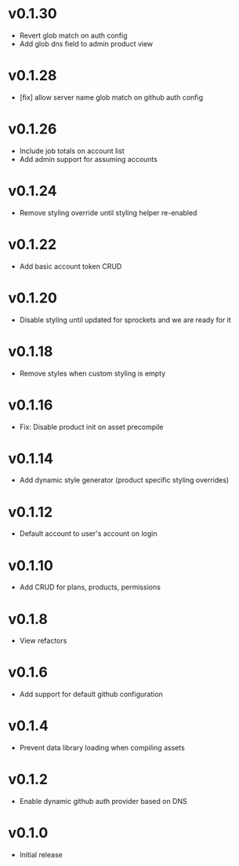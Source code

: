 # v0.1.30
* Revert glob match on auth config
* Add glob dns field to admin product view

# v0.1.28
* [fix] allow server name glob match on github auth config

# v0.1.26
* Include job totals on account list
* Add admin support for assuming accounts

# v0.1.24
* Remove styling override until styling helper re-enabled

# v0.1.22
* Add basic account token CRUD

# v0.1.20
* Disable styling until updated for sprockets and we are ready for it

# v0.1.18
* Remove styles when custom styling is empty

# v0.1.16
* Fix: Disable product init on asset precompile

# v0.1.14
* Add dynamic style generator (product specific styling overrides)

# v0.1.12
* Default account to user's account on login

# v0.1.10
* Add CRUD for plans, products, permissions

# v0.1.8
* View refactors

# v0.1.6
* Add support for default github configuration

# v0.1.4
* Prevent data library loading when compiling assets

# v0.1.2
* Enable dynamic github auth provider based on DNS

# v0.1.0
* Initial release
